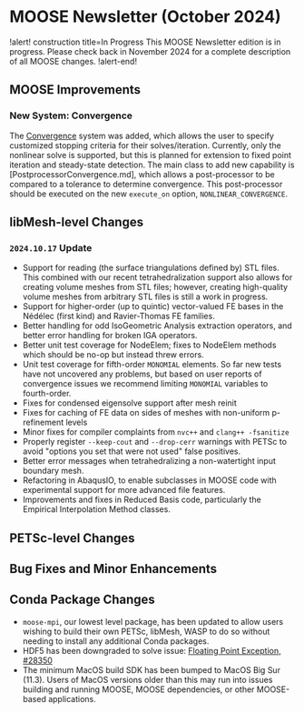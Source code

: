 # MOOSE Newsletter (October 2024)

!alert! construction title=In Progress
This MOOSE Newsletter edition is in progress. Please check back in November 2024
for a complete description of all MOOSE changes.
!alert-end!

## MOOSE Improvements

### New System: Convergence

The [Convergence](syntax/Convergence/index.md) system was added, which allows
the user to specify customized stopping criteria for their solves/iteration.
Currently, only the nonlinear solve is supported, but this is planned for
extension to fixed point iteration and steady-state detection. The main class
to add new capability is [PostprocessorConvergence.md], which allows a post-processor
to be compared to a tolerance to determine convergence. This post-processor
should be executed on the new `execute_on` option, `NONLINEAR_CONVERGENCE`.

## libMesh-level Changes

### `2024.10.17` Update

- Support for reading (the surface triangulations defined by) STL
  files.  This combined with our recent tetrahedralization support
  also allows for creating volume meshes from STL files; however,
  creating high-quality volume meshes from arbitrary STL files is
  still a work in progress.
- Support for higher-order (up to quintic) vector-valued FE bases in
  the Nédélec (first kind) and Ravier-Thomas FE families.
- Better handling for odd IsoGeometric Analysis extraction operators,
  and better error handling for broken IGA operators.
- Better unit test coverage for NodeElem; fixes to NodeElem
  methods which should be no-op but instead threw errors.
- Unit test coverage for fifth-order `MONOMIAL` elements.  So far
  new tests have not uncovered any problems, but based on user
  reports of convergence issues we recommend limiting `MONOMIAL`
  variables to fourth-order.
- Fixes for condensed eigensolve support after mesh reinit
- Fixes for caching of FE data on sides of meshes with non-uniform
  p-refinement levels
- Minor fixes for compiler complaints from `nvc++` and
  `clang++ -fsanitize`
- Properly register `--keep-cout` and `--drop-cerr` warnings with
  PETSc to avoid "options you set that were not used" false positives.
- Better error messages when tetrahedralizing a non-watertight input
  boundary mesh.
- Refactoring in AbaqusIO, to enable subclasses in MOOSE code with
  experimental support for more advanced file features.
- Improvements and fixes in Reduced Basis code, particularly the
  Empirical Interpolation Method classes.


## PETSc-level Changes

## Bug Fixes and Minor Enhancements

## Conda Package Changes

- `moose-mpi`, our lowest level package, has been updated to allow users wishing to
  build their own PETSc, libMesh, WASP to do so without needing to install any
  additional Conda packages.
- HDF5 has been downgraded to solve issue: [Floating Point Exception, #28350](https://github.com/idaholab/moose/issues/28350)
- The minimum MacOS build SDK has been bumped to MacOS Big Sur (11.3). Users of
  MacOS versions older than this may run into issues building and running MOOSE,
  MOOSE dependencies, or other   MOOSE-based applications.
